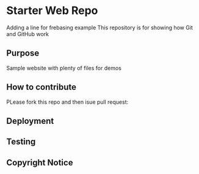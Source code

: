 # Starter Web Repo

Adding a line for frebasing example
This repository is for showing how Git and GitHub work

## Purpose

Sample website with plenty of files for demos

## How to contribute
PLease fork this repo and then isue pull request:
## Deployment

## Testing

## Copyright Notice